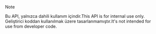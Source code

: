 
> [!NOTE] 
> <span data-ttu-id="a4527-101">Bu API, yalnızca dahili kullanım içindir.</span><span class="sxs-lookup"><span data-stu-id="a4527-101">This API is for internal use only.</span></span> <span data-ttu-id="a4527-102">Geliştirici koddan kullanılmak üzere tasarlanmamıştır.</span><span class="sxs-lookup"><span data-stu-id="a4527-102">It's not intended for use from developer code.</span></span>

